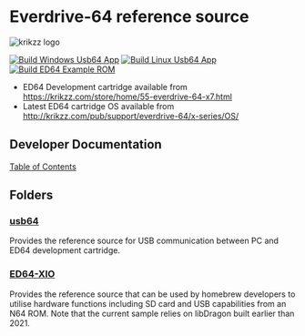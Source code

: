 # Everdrive-64 reference source
![krikzz logo](http://krikzz.com/pub/support/var/stickers/krikzz.png)

[![Build Windows Usb64 App](https://github.com/krikzz/ED64/actions/workflows/build-usb64-windows.yml/badge.svg)](https://github.com/krikzz/ED64/actions/workflows/build-usb64-windows.yml) [![Build Linux Usb64 App](https://github.com/krikzz/ED64/actions/workflows/build-usb64-linux.yml/badge.svg)](https://github.com/krikzz/ED64/actions/workflows/build-usb64-linux.yml) [![Build ED64 Example ROM](https://github.com/krikzz/ED64/actions/workflows/build-ed64-example-rom.yml/badge.svg)](https://github.com/krikzz/ED64/actions/workflows/build-ed64-example-rom.yml)

* ED64 Development cartridge available from https://krikzz.com/store/home/55-everdrive-64-x7.html
* Latest ED64 cartridge OS available from http://krikzz.com/pub/support/everdrive-64/x-series/OS/

## Developer Documentation
 [Table of Contents](docs/table_of_contents.md)

## Folders
### [usb64](usb64)
Provides the reference source for USB communication between PC and ED64 development cartridge.


### [ED64-XIO](ED64-XIO)
Provides the reference source that can be used by homebrew developers to utilise hardware functions including SD card and USB capabilities from an N64 ROM.
Note that the current sample relies on libDragon built earlier than 2021.
